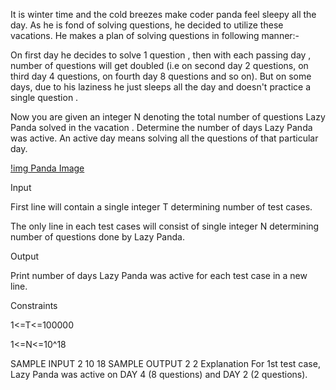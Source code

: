 It is winter time and the cold breezes make coder panda feel sleepy all the day. As he is fond of solving questions, he decided to utilize these vacations. He makes a plan of solving questions in following manner:-

On first day he decides to solve 1 question , then with each passing day , number of questions will get doubled  (i.e on second day 2 questions, on third day 4 questions, on fourth day 8 questions and so on). But on some days, due to his laziness he just sleeps all the day and doesn't practice a single question  .

Now you are given an integer N denoting the total number of questions Lazy Panda solved in the vacation . Determine the number of days Lazy Panda was active. An active day means solving all the questions of that particular day.

[!img Panda Image](https://lh3.googleusercontent.com/jU5z_OIHnAUYdiM_Dg6HaMNf2JtGeb9OsiSydyrtaBrc3yyCcfbBTFTEQCvz4j4HTg0ldx9z3IxBJFAPDaNhM9ulbL86OpEHx-r1wS8jGN1I_PiumUD4K0bwdCVauDHINxEmqG77)

Input

First line will contain a single integer T determining number of test cases.

The only line in each test cases will consist of single integer N determining number of questions done by Lazy Panda.

Output

Print number of days Lazy Panda was active for each test case in a new line.

Constraints

1<=T<=100000

1<=N<=10^18

SAMPLE INPUT 
2
10 
18
SAMPLE OUTPUT 
2
2
Explanation
For 1st test case, Lazy Panda was active on DAY 4 (8 questions) and DAY 2 (2 questions). 